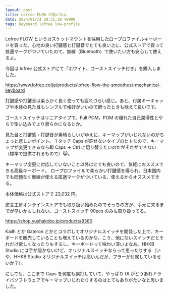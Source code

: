 ```yaml
---
layout: post
title: Lofree FLOW が届いたよ
date: 2024/01/14 20:31:38 +0900
tags: keyboard lofree low-profile
---
```


Lofree FLOW というガスケットマウントを採用したロープロファイルキーボードを買った。心地の良い打鍵感と打鍵音でとても良い上に、公式ストアで買って技適マークがついていたので、無線（Bluetooth）で使いたい方も安心して使えるよ。

<!--more-->

今回は lofree 公式ストアにて「ホワイト、ゴーストスイッチ付き」を購入しました。

<https://www.lofree.co/ja/products/lofree-flow-the-smoothest-mechanical-keyboard>

打鍵感や打鍵音は柔らかく長く使っても疲れづらい感じ。あと、付属キーキャップや本体の見た目もシンプルで格好がいいので飾ったときも映えて良いです。

ゴーストスイッチはリニアタイプで、Full POM。POM の優れた自己潤滑性とやらで使い込みでより滑らかになるとか。

見た目と打鍵感・打鍵音が素晴らしいがゆえに、キーマップがいじれないのがちょっと悲しいポイント。
1 タッチ Caps が許せないタイプのヒトなので、キーマップが変更できるなら即 Caps → Ctrl に切り替えたいのだがそれができない（標準で提供されるもので）😹。

キーマップ変更に対応していないこと以外はとても良いので、気軽におススメできる高級キーボード。
ロープロファイルで柔らかい打鍵感を得られ、日本国内でも問題なく無線が使える技適マークがついている、使えるからオススメできる。

本体価格は公式ストアで 23,032 円。

遊舎工房オンラインストアでも取り扱い始めたのでそっちの方が、手元に来るまでが早いかもしれない。ゴーストスイッチ 90pcs のみも取り扱ってる。

<https://shop.yushakobo.jp/products/8380>

Kailh とか Gateron とかとコラボしてオリジナルスイッチを開発した上で、キーボードを販売していることも増えているのかな。こう、他にないスイッチだとそれだけ欲しくなったりもするし、キーボードって味わい深いよなあ。HHKB Studio には手が届かないけど、オリジナルスイッチならって思ったりする（いや、HHKB Studio オリジナルスイッチは高いんだが、プラーが付属しているせいか？）。

にしても、ここまで Caps を何度も誤打していて、やっぱり UI がどうあれドライバソフトウェアでキーマップいじれたりするのはとてもありがたいなと思いました。
